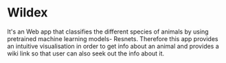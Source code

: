 # Wildex
It's an Web app that classifies the different species of animals by using pretrained machine learning models- Resnets.
Therefore this app provides an intuitive visualisation in order to get info about an animal and provides a wiki link
so that user can also seek out the info about it.
